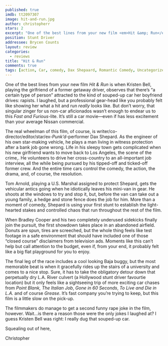 ```yaml
---
published: true
imdb: tt2097307
image: hit-and-run.jpg
author: christopherr 
stars: 2
excerpt: "One of the best lines from your new film <em>Hit &amp; Run</em> is when Kristen Bell, playing the girlfriend of a former getaway driver, observes that there&rsquo;s &ldquo;a certain type of person&rdquo; attracted to the kind of souped-up car her boyfriend drives: rapists."
position: Stunt Driver
addressee: Brycen Counts
layout: review
categories:
  - reviews
title: "Hit & Run"
comments: true
tags: [action, Car, comedy, Dax Shepaard, Romantic Comedy, Uncategorized]
---
```

<p>One of the best lines from your new film <em>Hit &amp; Run</em> is when Kristen Bell, playing the girlfriend of a former getaway driver, observes that there&rsquo;s &ldquo;a certain type of person&rdquo; attracted to the kind of souped-up car her boyfriend drives: rapists. I laughed, but a professional gear-head like you probably felt like showing her what a hit and run <em>really</em> looks like. But don&rsquo;t worry, that singular zinger for us non-car aficionados wasn&rsquo;t enough to endear us to this <em>Fast and Furious-</em>lite. It&rsquo;s still a car movie&mdash;even if has less excitement than your average Nissan commercial.</p>
<p>The real wheelman of this film, of course, is writer/co-director/editor/star/ex-<em>Punk&rsquo;d</em>-performer Dax Shepard. As the engineer of his own star-making vehicle, he plays a man living in witness protection after a bank job gone wrong. Life in his sleepy town gets complicated when his new girlfriend wants to move back to Los Angeles, the scene of the crime,. He volunteers to drive her cross-country to an all-important job interview, all the while being pursued by his tipped-off and ticked-off former crew. And the entire time cars control the comedy, the action, the drama, and, of course, the resolution.</p>
<p>Tom Arnold, playing a U.S. Marshal assigned to protect Shepard, gets the vehicular antics going when he idiotically leaves his mini-van in gear. He shoots at the windows to try and stop it, but, before the van can take out a young family, a hedge and stone fence does the job for him. More than a moment of comedy, Shepard is using your first stunt to establish the light-hearted stakes and controlled chaos that run throughout the rest of the film.</p>
<p>When Bradley Cooper and his two completely underused sidekicks finally join the pursuit, the first showdown takes place in an abandoned airfield. Donuts are spun, tires are screeched, but the whole thing feels like test footage in a safe environment that should have included one of those &ldquo;closed course&rdquo; disclaimers from television ads. Moments like this can&rsquo;t help but call attention to the budget, even if, from your end, it probably felt like a big flat playground for you to enjoy.</p>
<p>The final leg of the race includes a cool looking Baja buggy, but the most memorable beat is when it gracefully rides up the stairs of a university and comes to a nice stop. Sure, it has to take the obligatory detour down that perpetually dry L.A. River culvert (a Hollywood stunt driver favourtie location) but it only feels like a sightseeing trip of more exciting car chases from <em>Point Blank,</em> <em>The Italian Job</em>, <em>Gone in 60 Seconds</em>, <em>To Live and Die in L.A. </em>and of course <em>Grease</em>. It&rsquo;s fast company you&rsquo;re trying to keep, but this film is a little slow on the pick-up.</p>
<p>The filmmakers do manage to get a second funny rape joke in the film, however. Wait&hellip;is there a reason those were the only jokes I laughed at? I guess Kristen Bell was right: I really dug that souped-up car.</p>
<p>Squealing out of here,</p>
<p>Christopher</p>
